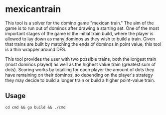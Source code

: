 # mexicantrain

This tool is a solver for the domino game "mexican train."
The aim of the game is to run out of dominos after drawing a starting set.
One of the most important stages of the game is the initial train build, where the player
is allowed to lay down as many dominos as they wish to build a train.
Given that trains are built by matching the ends of dominos in point value, this tool is a thin wrapper around DFS.

This tool provides the user with two possible trains, both the longest train (most dominos played)
as well as the highest value train (greatest sum of dots).
Scoring works by totalling for each player the amount of dots they have remaining on their dominos, so depending on the
player's strategy they may decide to build a longer train
or build a higher point-value train.

## Usage

`cd cmd && go build && ./cmd`
